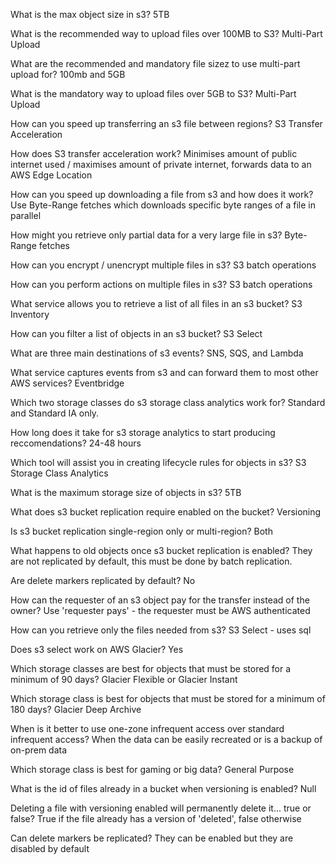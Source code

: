 What is the max object size in s3?
5TB

What is the recommended way to upload files over 100MB to S3?
Multi-Part Upload

What are the recommended and mandatory file sizez to use multi-part upload for?
100mb and 5GB

What is the mandatory way to upload files over 5GB to S3?
Multi-Part Upload

How can you speed up transferring an s3 file between regions?
S3 Transfer Acceleration

How does S3 transfer acceleration work?
Minimises amount of public internet used / maximises amount of private internet, forwards data to an AWS Edge Location

How can you speed up downloading a file from s3 and how does it work?
Use Byte-Range fetches which downloads specific byte ranges of a file in parallel

How might you retrieve only partial data for a very large file in s3?
Byte-Range fetches

How can you encrypt / unencrypt multiple files in s3?
S3 batch operations

How can you perform actions on multiple files in s3?
S3 batch operations

What service allows you to retrieve a list of all files in an s3 bucket?
S3 Inventory

How can you filter a list of objects in an s3 bucket?
S3 Select

What are three main destinations of s3 events?
SNS, SQS, and Lambda

What service captures events from s3 and can forward them to most other AWS services?
Eventbridge

Which two storage classes do s3 storage class analytics work for?
Standard and Standard IA only.

How long does it take for s3 storage analytics to start producing reccomendations?
24-48 hours

Which tool will assist you in creating lifecycle rules for objects in s3?
S3 Storage Class Analytics

What is the maximum storage size of objects in s3?
5TB

What does s3 bucket replication require enabled on the bucket?
Versioning

Is s3 bucket replication single-region only or multi-region?
Both

What happens to old objects once s3 bucket replication is enabled?
They are not replicated by default, this must be done by batch replication.

Are delete markers replicated by default?
No

How can the requester of an s3 object pay for the transfer instead of the owner?
Use 'requester pays' - the requester must be AWS authenticated

How can you retrieve only the files needed from s3?
S3 Select - uses sql

Does s3 select work on AWS Glacier?
Yes

Which storage classes are best for objects that must be stored for a minimum of 90 days?
Glacier Flexible or Glacier Instant

Which storage class is best for objects that must be stored for a minimum of 180 days?
Glacier Deep Archive

When is it better to use one-zone infrequent access over standard infrequent access?
When the data can be easily recreated or is a backup of on-prem data

Which storage class is best for gaming or big data?
General Purpose

What is the id of files already in a bucket when versioning is enabled?
Null

Deleting a file with versioning enabled will permanently delete it... true or false?
True if the file already has a version of 'deleted', false otherwise

Can delete markers be replicated?
They can be enabled but they are disabled by default
